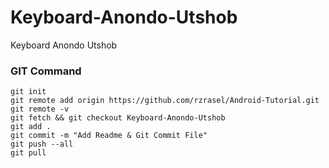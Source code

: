 # Keyboard-Anondo-Utshob
Keyboard Anondo Utshob

### GIT Command
```git_command
git init
git remote add origin https://github.com/rzrasel/Android-Tutorial.git
git remote -v
git fetch && git checkout Keyboard-Anondo-Utshob
git add .
git commit -m "Add Readme & Git Commit File"
git push --all
git pull
```

